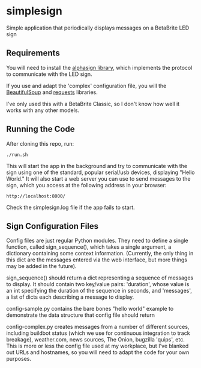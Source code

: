 simplesign
==========

Simple application that periodically displays messages on a BetaBrite LED sign 


Requirements
------------

You will need to install the [alphasign library](https://github.com/msparks/alphasign), which implements the protocol to communicate with the LED sign.

If you use and adapt the 'complex' configuration file, you will the [BeautifulSoup](http://www.crummy.com/software/BeautifulSoup/) and [requests](http://docs.python-requests.org/en/latest/) libraries.

I've only used this with a BetaBrite Classic, so I don't know how well it works with any other models.

Running the Code
----------------

After cloning this repo, run:
    
    ./run.sh

This will start the app in the background and try to communicate with the sign using one of the standard, popular serial/usb devices, displaying "Hello World." It will also start a web server you can use to send messages to the sign, which you access at the following address in your browser:

    http://localhost:8000/
    
Check the simplesign.log file if the app fails to start.

Sign Configuration Files
------------------------

Config files are just regular Python modules. They need to define a single function, called sign_sequence(), which takes a single argument, a dictionary containing some context information. (Currently, the only thing in this dict are the messages entered via the web interface, but more things may be added in the future).

sign_sequence() should return a dict representing a sequence of messages to display. It should contain two key/value pairs: 'duration', whose value is an int specifying the duration of the sequence in seconds, and 'messages', a list of dicts each describing a message to display.

config-sample.py contains the bare bones "hello world" example to demonstrate the data structure that config file should return

config-complex.py creates messages from a number of different sources, including buildbot status (which we use for continuous integration to track breakage), weather.com, news sources, The Onion, bugzilla 'quips', etc. This is more or less the config file used at my workplace, but I've blanked out URLs and hostnames, so you will need to adapt the code
for your own purposes.

